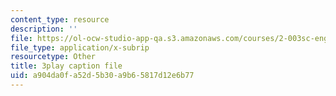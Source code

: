 ```yaml
---
content_type: resource
description: ''
file: https://ol-ocw-studio-app-qa.s3.amazonaws.com/courses/2-003sc-engineering-dynamics-fall-2011/a904da0fa52d5b30a9b65817d12e6b77_7kcWV6zlcRU.vtt
file_type: application/x-subrip
resourcetype: Other
title: 3play caption file
uid: a904da0f-a52d-5b30-a9b6-5817d12e6b77
---
```


